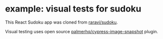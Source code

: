 # example: visual tests for sudoku

This React Sudoku app was cloned from [raravi/sudoku](https://github.com/raravi/sudoku).

Visual testing uses open source [palmerhq/cypress-image-snapshot](https://github.com/palmerhq/cypress-image-snapshot) plugin.
